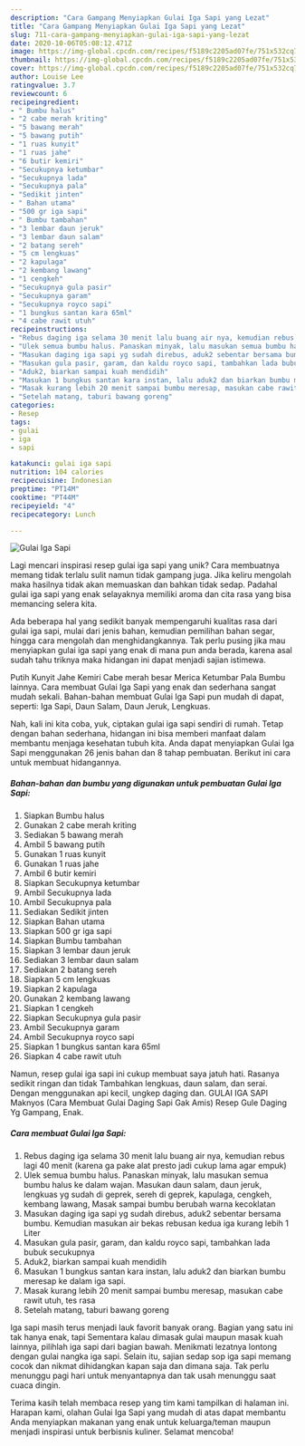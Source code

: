```yaml
---
description: "Cara Gampang Menyiapkan Gulai Iga Sapi yang Lezat"
title: "Cara Gampang Menyiapkan Gulai Iga Sapi yang Lezat"
slug: 711-cara-gampang-menyiapkan-gulai-iga-sapi-yang-lezat
date: 2020-10-06T05:08:12.471Z
image: https://img-global.cpcdn.com/recipes/f5189c2205ad07fe/751x532cq70/gulai-iga-sapi-foto-resep-utama.jpg
thumbnail: https://img-global.cpcdn.com/recipes/f5189c2205ad07fe/751x532cq70/gulai-iga-sapi-foto-resep-utama.jpg
cover: https://img-global.cpcdn.com/recipes/f5189c2205ad07fe/751x532cq70/gulai-iga-sapi-foto-resep-utama.jpg
author: Louise Lee
ratingvalue: 3.7
reviewcount: 6
recipeingredient:
- " Bumbu halus"
- "2 cabe merah kriting"
- "5 bawang merah"
- "5 bawang putih"
- "1 ruas kunyit"
- "1 ruas jahe"
- "6 butir kemiri"
- "Secukupnya ketumbar"
- "Secukupnya lada"
- "Secukupnya pala"
- "Sedikit jinten"
- " Bahan utama"
- "500 gr iga sapi"
- " Bumbu tambahan"
- "3 lembar daun jeruk"
- "3 lembar daun salam"
- "2 batang sereh"
- "5 cm lengkuas"
- "2 kapulaga"
- "2 kembang lawang"
- "1 cengkeh"
- "Secukupnya gula pasir"
- "Secukupnya garam"
- "Secukupnya royco sapi"
- "1 bungkus santan kara 65ml"
- "4 cabe rawit utuh"
recipeinstructions:
- "Rebus daging iga selama 30 menit lalu buang air nya, kemudian rebus lagi 40 menit (karena ga pake alat presto jadi cukup lama agar empuk)"
- "Ulek semua bumbu halus. Panaskan minyak, lalu masukan semua bumbu halus ke dalam wajan. Masukan daun salam, daun jeruk, lengkuas yg sudah di geprek, sereh di geprek, kapulaga, cengkeh, kembang lawang, Masak sampai bumbu berubah warna kecoklatan"
- "Masukan daging iga sapi yg sudah direbus, aduk2 sebentar bersama bumbu. Kemudian masukan air bekas rebusan kedua iga kurang lebih 1 Liter"
- "Masukan gula pasir, garam, dan kaldu royco sapi, tambahkan lada bubuk secukupnya"
- "Aduk2, biarkan sampai kuah mendidih"
- "Masukan 1 bungkus santan kara instan, lalu aduk2 dan biarkan bumbu meresap ke dalam iga sapi."
- "Masak kurang lebih 20 menit sampai bumbu meresap, masukan cabe rawit utuh, tes rasa"
- "Setelah matang, taburi bawang goreng"
categories:
- Resep
tags:
- gulai
- iga
- sapi

katakunci: gulai iga sapi 
nutrition: 104 calories
recipecuisine: Indonesian
preptime: "PT14M"
cooktime: "PT44M"
recipeyield: "4"
recipecategory: Lunch

---
```



![Gulai Iga Sapi](https://img-global.cpcdn.com/recipes/f5189c2205ad07fe/751x532cq70/gulai-iga-sapi-foto-resep-utama.jpg)

Lagi mencari inspirasi resep gulai iga sapi yang unik? Cara membuatnya memang tidak terlalu sulit namun tidak gampang juga. Jika keliru mengolah maka hasilnya tidak akan memuaskan dan bahkan tidak sedap. Padahal gulai iga sapi yang enak selayaknya memiliki aroma dan cita rasa yang bisa memancing selera kita.

Ada beberapa hal yang sedikit banyak mempengaruhi kualitas rasa dari gulai iga sapi, mulai dari jenis bahan, kemudian pemilihan bahan segar, hingga cara mengolah dan menghidangkannya. Tak perlu pusing jika mau menyiapkan gulai iga sapi yang enak di mana pun anda berada, karena asal sudah tahu triknya maka hidangan ini dapat menjadi sajian istimewa.

Putih Kunyit Jahe Kemiri Cabe merah besar Merica Ketumbar Pala Bumbu lainnya. Cara membuat Gulai Iga Sapi yang enak dan sederhana sangat mudah sekali. Bahan-bahan membuat Gulai Iga Sapi pun mudah di dapat, seperti: Iga Sapi, Daun Salam, Daun Jeruk, Lengkuas.


Nah, kali ini kita coba, yuk, ciptakan gulai iga sapi sendiri di rumah. Tetap dengan bahan sederhana, hidangan ini bisa memberi manfaat dalam membantu menjaga kesehatan tubuh kita. Anda dapat menyiapkan Gulai Iga Sapi menggunakan 26 jenis bahan dan 8 tahap pembuatan. Berikut ini cara untuk membuat hidangannya.

<!--inarticleads1-->

##### Bahan-bahan dan bumbu yang digunakan untuk pembuatan Gulai Iga Sapi:

1. Siapkan  Bumbu halus
1. Gunakan 2 cabe merah kriting
1. Sediakan 5 bawang merah
1. Ambil 5 bawang putih
1. Gunakan 1 ruas kunyit
1. Gunakan 1 ruas jahe
1. Ambil 6 butir kemiri
1. Siapkan Secukupnya ketumbar
1. Ambil Secukupnya lada
1. Ambil Secukupnya pala
1. Sediakan Sedikit jinten
1. Siapkan  Bahan utama
1. Siapkan 500 gr iga sapi
1. Siapkan  Bumbu tambahan
1. Siapkan 3 lembar daun jeruk
1. Sediakan 3 lembar daun salam
1. Sediakan 2 batang sereh
1. Siapkan 5 cm lengkuas
1. Siapkan 2 kapulaga
1. Gunakan 2 kembang lawang
1. Siapkan 1 cengkeh
1. Siapkan Secukupnya gula pasir
1. Ambil Secukupnya garam
1. Ambil Secukupnya royco sapi
1. Siapkan 1 bungkus santan kara 65ml
1. Siapkan 4 cabe rawit utuh


Namun, resep gulai iga sapi ini cukup membuat saya jatuh hati. Rasanya sedikit ringan dan tidak Tambahkan lengkuas, daun salam, dan serai. Dengan menggunakan api kecil, ungkep daging dan. GULAI IGA SAPI Maknyos (Cara Membuat Gulai Daging Sapi Gak Amis) Resep Gule Daging Yg Gampang, Enak. 

<!--inarticleads2-->

##### Cara membuat Gulai Iga Sapi:

1. Rebus daging iga selama 30 menit lalu buang air nya, kemudian rebus lagi 40 menit (karena ga pake alat presto jadi cukup lama agar empuk)
1. Ulek semua bumbu halus. Panaskan minyak, lalu masukan semua bumbu halus ke dalam wajan. Masukan daun salam, daun jeruk, lengkuas yg sudah di geprek, sereh di geprek, kapulaga, cengkeh, kembang lawang, Masak sampai bumbu berubah warna kecoklatan
1. Masukan daging iga sapi yg sudah direbus, aduk2 sebentar bersama bumbu. Kemudian masukan air bekas rebusan kedua iga kurang lebih 1 Liter
1. Masukan gula pasir, garam, dan kaldu royco sapi, tambahkan lada bubuk secukupnya
1. Aduk2, biarkan sampai kuah mendidih
1. Masukan 1 bungkus santan kara instan, lalu aduk2 dan biarkan bumbu meresap ke dalam iga sapi.
1. Masak kurang lebih 20 menit sampai bumbu meresap, masukan cabe rawit utuh, tes rasa
1. Setelah matang, taburi bawang goreng


Iga sapi masih terus menjadi lauk favorit banyak orang. Bagian yang satu ini tak hanya enak, tapi Sementara kalau dimasak gulai maupun masak kuah lainnya, pilihlah iga sapi dari bagian bawah. Menikmati lezatnya lontong dengan gulai nangka iga sapi. Selain itu, sajian sedap sop iga sapi memang cocok dan nikmat dihidangkan kapan saja dan dimana saja. Tak perlu menunggu pagi hari untuk menyantapnya dan tak usah menunggu saat cuaca dingin. 

Terima kasih telah membaca resep yang tim kami tampilkan di halaman ini. Harapan kami, olahan Gulai Iga Sapi yang mudah di atas dapat membantu Anda menyiapkan makanan yang enak untuk keluarga/teman maupun menjadi inspirasi untuk berbisnis kuliner. Selamat mencoba!
